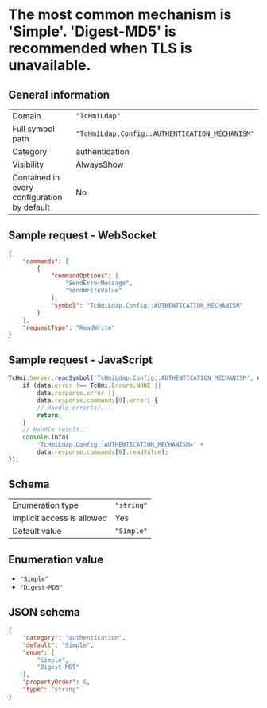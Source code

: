 # The most common mechanism is 'Simple'. 'Digest-MD5' is recommended when TLS is unavailable.

## General information

|  |  |
| - | - |
| Domain | `"TcHmiLdap"` |
| Full symbol path | `"TcHmiLdap.Config::AUTHENTICATION_MECHANISM"` |
| Category | authentication |
| Visibility | AlwaysShow |
| Contained in every configuration by default | No |

## Sample request - WebSocket

```json
{
    "commands": [
        {
            "commandOptions": [
                "SendErrorMessage",
                "SendWriteValue"
            ],
            "symbol": "TcHmiLdap.Config::AUTHENTICATION_MECHANISM"
        }
    ],
    "requestType": "ReadWrite"
}
```

## Sample request - JavaScript

```javascript
TcHmi.Server.readSymbol('TcHmiLdap.Config::AUTHENTICATION_MECHANISM', data => {
    if (data.error !== TcHmi.Errors.NONE ||
        data.response.error ||
        data.response.commands[0].error) {
        // Handle error(s)...
        return;
    }
    // Handle result...
    console.info(
        'TcHmiLdap.Config::AUTHENTICATION_MECHANISM=' +
        data.response.commands[0].readValue);
});
```

## Schema

|  |  |
| - | - |
| Enumeration type | `"string"` |
| Implicit access is allowed | Yes |
| Default value | `"Simple"` |

## Enumeration value

- `"Simple"`
- `"Digest-MD5"`

## JSON schema

```json
{
    "category": "authentication",
    "default": "Simple",
    "enum": [
        "Simple",
        "Digest-MD5"
    ],
    "propertyOrder": 6,
    "type": "string"
}
```
